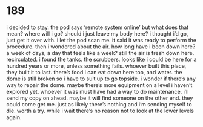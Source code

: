 # 189

i decided to stay. the pod says ‘remote system online’ but what does that mean? where will i go? should i just leave my body here? i thought i’d go, just get it over with. i let the pod scan me. it said it was ready to perform the procedure. then i wondered about the air. how long have i been down here? a week of days, a day that feels like a week? still the air is fresh down here. recirculated. i found the tanks. the scrubbers. looks like i could be here for a hundred years or more, unless something fails. whoever built this place, they built it to last. there’s food i can eat down here too, and water. the dome is still broken so i have to suit up to go topside. i wonder if there’s any way to repair the dome. maybe there’s more equipment on a level i haven’t explored yet. whoever it was must have had a way to do maintenance. i’ll send my copy on ahead. maybe it will find someone on the other end. they could come get me. just as likely there’s nothing and i’m sending myself to die. worth a try. while i wait there’s no reason not to look at the lower levels again. 